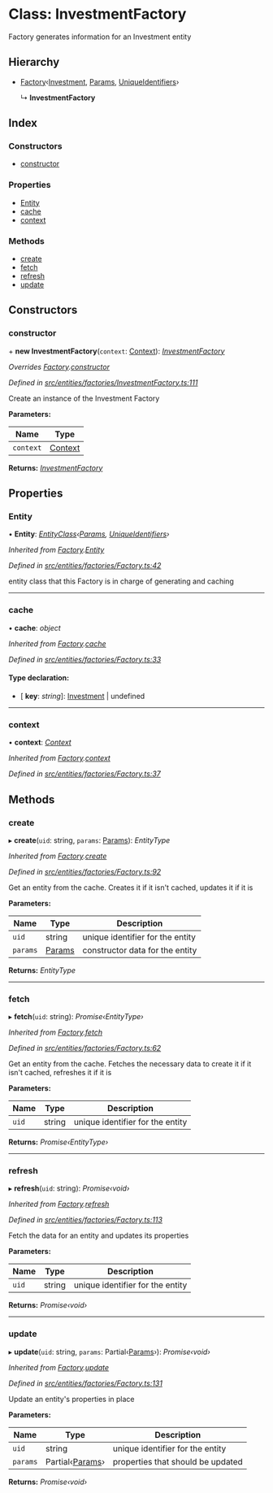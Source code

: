 # Class: InvestmentFactory

Factory generates information for an Investment entity

## Hierarchy

* [Factory](entities.factories.factory.md)‹[Investment](entities.investment.md), [Params](../interfaces/entities.params-7.md), [UniqueIdentifiers](../interfaces/entities.uniqueidentifiers-1.md)›

  ↳ **InvestmentFactory**

## Index

### Constructors

* [constructor](entities.factories.investmentfactory.md#constructor)

### Properties

* [Entity](entities.factories.investmentfactory.md#entity)
* [cache](entities.factories.investmentfactory.md#cache)
* [context](entities.factories.investmentfactory.md#context)

### Methods

* [create](entities.factories.investmentfactory.md#create)
* [fetch](entities.factories.investmentfactory.md#fetch)
* [refresh](entities.factories.investmentfactory.md#refresh)
* [update](entities.factories.investmentfactory.md#update)

## Constructors

###  constructor

\+ **new InvestmentFactory**(`context`: [Context](_context_.context.md)): *[InvestmentFactory](entities.factories.investmentfactory.md)*

*Overrides [Factory](entities.factories.factory.md).[constructor](entities.factories.factory.md#constructor)*

*Defined in [src/entities/factories/InvestmentFactory.ts:111](https://github.com/PolymathNetwork/polymath-sdk/blob/ce52226/src/entities/factories/InvestmentFactory.ts#L111)*

Create an instance of the Investment Factory

**Parameters:**

Name | Type |
------ | ------ |
`context` | [Context](_context_.context.md) |

**Returns:** *[InvestmentFactory](entities.factories.investmentfactory.md)*

## Properties

###  Entity

• **Entity**: *[EntityClass](../interfaces/entities.factories.entityclass.md)‹[Params](../interfaces/entities.params-7.md), [UniqueIdentifiers](../interfaces/entities.uniqueidentifiers-1.md)›*

*Inherited from [Factory](entities.factories.factory.md).[Entity](entities.factories.factory.md#entity)*

*Defined in [src/entities/factories/Factory.ts:42](https://github.com/PolymathNetwork/polymath-sdk/blob/ce52226/src/entities/factories/Factory.ts#L42)*

entity class that this Factory is in charge of generating and caching

___

###  cache

• **cache**: *object*

*Inherited from [Factory](entities.factories.factory.md).[cache](entities.factories.factory.md#cache)*

*Defined in [src/entities/factories/Factory.ts:33](https://github.com/PolymathNetwork/polymath-sdk/blob/ce52226/src/entities/factories/Factory.ts#L33)*

#### Type declaration:

* \[ **key**: *string*\]: [Investment](entities.investment.md) | undefined

___

###  context

• **context**: *[Context](_context_.context.md)*

*Inherited from [Factory](entities.factories.factory.md).[context](entities.factories.factory.md#context)*

*Defined in [src/entities/factories/Factory.ts:37](https://github.com/PolymathNetwork/polymath-sdk/blob/ce52226/src/entities/factories/Factory.ts#L37)*

## Methods

###  create

▸ **create**(`uid`: string, `params`: [Params](../interfaces/entities.params-7.md)): *EntityType*

*Inherited from [Factory](entities.factories.factory.md).[create](entities.factories.factory.md#create)*

*Defined in [src/entities/factories/Factory.ts:92](https://github.com/PolymathNetwork/polymath-sdk/blob/ce52226/src/entities/factories/Factory.ts#L92)*

Get an entity from the cache. Creates it if it isn't cached, updates it if it is

**Parameters:**

Name | Type | Description |
------ | ------ | ------ |
`uid` | string | unique identifier for the entity |
`params` | [Params](../interfaces/entities.params-7.md) | constructor data for the entity  |

**Returns:** *EntityType*

___

###  fetch

▸ **fetch**(`uid`: string): *Promise‹EntityType›*

*Inherited from [Factory](entities.factories.factory.md).[fetch](entities.factories.factory.md#fetch)*

*Defined in [src/entities/factories/Factory.ts:62](https://github.com/PolymathNetwork/polymath-sdk/blob/ce52226/src/entities/factories/Factory.ts#L62)*

Get an entity from the cache. Fetches the necessary data to create it if it isn't cached, refreshes it if it is

**Parameters:**

Name | Type | Description |
------ | ------ | ------ |
`uid` | string | unique identifier for the entity  |

**Returns:** *Promise‹EntityType›*

___

###  refresh

▸ **refresh**(`uid`: string): *Promise‹void›*

*Inherited from [Factory](entities.factories.factory.md).[refresh](entities.factories.factory.md#refresh)*

*Defined in [src/entities/factories/Factory.ts:113](https://github.com/PolymathNetwork/polymath-sdk/blob/ce52226/src/entities/factories/Factory.ts#L113)*

Fetch the data for an entity and updates its properties

**Parameters:**

Name | Type | Description |
------ | ------ | ------ |
`uid` | string | unique identifier for the entity  |

**Returns:** *Promise‹void›*

___

###  update

▸ **update**(`uid`: string, `params`: Partial‹[Params](../interfaces/entities.params-7.md)›): *Promise‹void›*

*Inherited from [Factory](entities.factories.factory.md).[update](entities.factories.factory.md#update)*

*Defined in [src/entities/factories/Factory.ts:131](https://github.com/PolymathNetwork/polymath-sdk/blob/ce52226/src/entities/factories/Factory.ts#L131)*

Update an entity's properties in place

**Parameters:**

Name | Type | Description |
------ | ------ | ------ |
`uid` | string | unique identifier for the entity |
`params` | Partial‹[Params](../interfaces/entities.params-7.md)› | properties that should be updated  |

**Returns:** *Promise‹void›*
